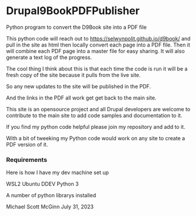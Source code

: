 # Drupal9BookPDFPublisher
Python program to convert the D9Book site into a PDF file

This python code will reach out to https://selwynpolit.github.io/d9book/
and pull in the site as html then locally convert each page into a PDF file.
Then it will combine each PDF page into a master file for easy sharing.
It will also generate a text log of the progress.

The cool thing I think about this is that each time the code is run it
will be a fresh copy of the site because it pulls from the live site.

So any new updates to the site will be published in the PDF.

And the links in the PDF all work get get back to the main site.

This site is an opensource project and all Drupal developers are welcome
to contribute to the main site to add code samples and documentation to it.

If you find my python code helpful please join my repository and add to it.

With a bit of tweeking my Python code would work on any site to create a 
PDF version of it.

### Requirements
Here is how I have my dev machine set up

WSL2
Ubuntu
DDEV
Python 3

A number of python librarys installed

Michael Scott McGinn
July 31, 2023

